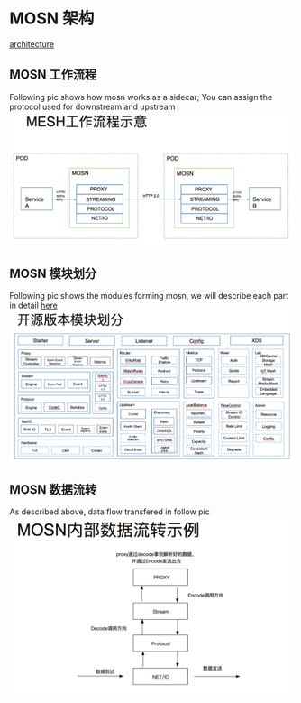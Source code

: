 # MOSN 架构

[architecture](architecture.md)

## MOSN 工作流程

Following pic shows how mosn works as a sidecar; You can assign the protocol used for downstream and upstream
![WorkFlow](./resource/MosnWorkFlow.png)

## MOSN 模块划分

Following pic shows the modules forming mosn, we will describe each part in detail [here](MosnModulesDescribe.md)
![modules](./resource/MosnModules.png)

## MOSN 数据流转

As described above, data flow transfered in follow pic
![DataFLow](./resource/MosnDataFlow.png)
